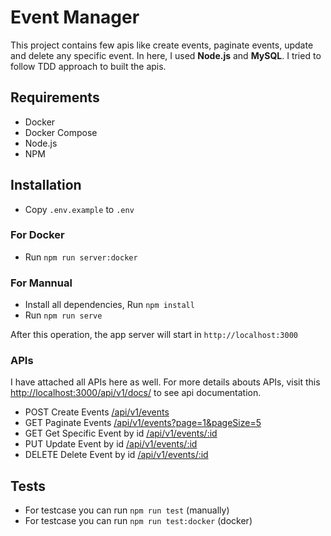 # Event Manager

This project contains few apis like create events, paginate events, update and delete any specific event. In here, I used **Node.js** and **MySQL**. I tried to follow TDD approach to built the apis. 

## Requirements
- Docker  
- Docker Compose
- Node.js
- NPM

## Installation
- Copy `.env.example` to `.env` 

### For Docker
- Run  `npm run server:docker` 

### For Mannual
- Install all dependencies, Run `npm install` 
- Run `npm run serve`

After this operation, the app server will start in `http://localhost:3000`

### APIs
I have attached all APIs here as well.
For more details abouts APIs, visit this [http://localhost:3000/api/v1/docs/](http://localhost:3000/api/v1/docs/) to see api documentation.


- POST Create Events [/api/v1/events](http://localhost:3000/api/v1/events)
- GET Paginate Events [/api/v1/events?page=1&pageSize=5](http://localhost:3000/api/v1/events?page=1&pageSize=5)
- GET Get Specific Event by id [/api/v1/events/:id](http://localhost:3000/api/v1/events/:id)
- PUT Update Event by id [/api/v1/events/:id](http://localhost:3000/api/v1/events/:id)
- DELETE Delete Event by id [/api/v1/events/:id](http://localhost:3000/api/v1/events/:id)

## Tests
- For testcase you can run `npm run test` (manually)
- For testcase you can run `npm run test:docker` (docker)



